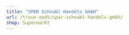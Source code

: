 ```yaml
---
title: "SPAR Schnabl Handels GmbH"
url: /traun-oedt/spar-schnabl-handels-gmbh/
shop: Supermarkt
---
```

